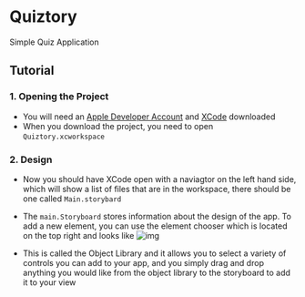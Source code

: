 # Quiztory
Simple Quiz Application

## Tutorial

### 1. Opening the Project
 - You will need an [Apple Developer Account](https://developer.apple.com) and [XCode](https://apps.apple.com/ca/app/xcode/id497799835) downloaded
 - When you download the project, you need to open `Quiztory.xcworkspace`
 
### 2. Design
 - Now you should have XCode open with a naviagtor on the left hand side, which will show a list of files that are in the workspace, there should be one called `Main.storybard`
  - The `main.Storyboard` stores information about the design of the app. To add a new element, you can use the element chooser which is located on the top right and looks like ![img](https://i.stack.imgur.com/3J26u.png)
  
 - This is called the Object Library and it allows you to select a variety of controls you can add to your app, and you simply drag and drop anything you would like from the object library to the storyboard to add it to your view
